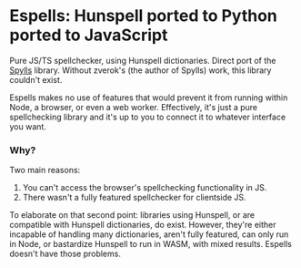 # Espells: Hunspell ported to Python ported to JavaScript

Pure JS/TS spellchecker, using Hunspell dictionaries. Direct port of the [Spylls](https://github.com/zverok/spylls) library. Without zverok's (the author of Spylls) work, this library couldn't exist.

Espells makes no use of features that would prevent it from running within Node, a browser, or even a web worker. Effectively, it's just a pure spellchecking library and it's up to you to connect it to whatever interface you want.

### Why?

Two main reasons:
1. You can't access the browser's spellchecking functionality in JS.
2. There wasn't a fully featured spellchecker for clientside JS.

To elaborate on that second point: libraries using Hunspell, or are compatible with Hunspell dictionaries, do exist. However, they're either incapable of handling many dictionaries, aren't fully featured, can only run in Node, or bastardize Hunspell to run in WASM, with mixed results. Espells doesn't have those problems.
